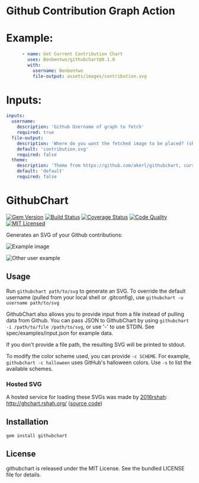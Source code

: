 # Github Contribution Graph Action
Example:
===
```yaml
      - name: Get Current Contribution Chart
        uses: Benbentwo/githubchart@0.1.0
        with:
          username: Benbentwo
          file-output: assets/images/contribution.svg
```
Inputs:
===
```yaml
inputs:
  username:
    description: 'Github Username of graph to fetch'
    required: true
  file-output:
    description: 'Where do you want the fetched image to be placed? (should have extension .svg)'
    default: 'contribution.svg'
    required: false
  theme:
    description: 'Theme from https://github.com/akerl/githubchart, currently [default, old, halloween]'
    default: 'default'
    required: false
```

GithubChart
============

[![Gem Version](https://img.shields.io/gem/v/githubchart.svg)](https://rubygems.org/gems/githubchart)
[![Build Status](https://img.shields.io/travis/com/akerl/githubchart.svg)](https://travis-ci.com/akerl/githubchart)
[![Coverage Status](https://img.shields.io/codecov/c/github/akerl/githubchart.svg)](https://codecov.io/github/akerl/githubchart)
[![Code Quality](https://img.shields.io/codacy/e8ee7e2aba4c4a01b93d5c0493bef68b.svg)](https://www.codacy.com/app/akerl/githubchart)
[![MIT Licensed](https://img.shields.io/badge/license-MIT-green.svg)](https://tldrlegal.com/license/mit-license)

Generates an SVG of your Github contributions:

![Example image](http://akerl.github.io/githubchart/chart.svg)

![Other user example](http://akerl.github.io/githubchart/other_user.svg)

## Usage

Run `githubchart path/to/svg` to generate an SVG. To override the default username (pulled from your local shell or .gitconfig), use `githubchart -u username path/to/svg`

GithubChart also allows you to provide input from a file instead of pulling data from Github. You can pass JSON to GithubChart by using `githubchart -i /path/to/file /path/to/svg`, or use '-' to use STDIN. See spec/examples/input.json for example data.

If you don't provide a file path, the resulting SVG will be printed to stdout.

To modify the color scheme used, you can provide `-c SCHEME`. For example, `githubchart -c halloween` uses GitHub's halloween colors. Use `-s` to list the available schemes.

### Hosted SVG

A hosted service for loading these SVGs was made by [2016rshah](https://github.com/2016rshah): http://ghchart.rshah.org/ ([source code](https://github.com/2016rshah/githubchart-api))

## Installation

    gem install githubchart

## License

githubchart is released under the MIT License. See the bundled LICENSE file for details.


